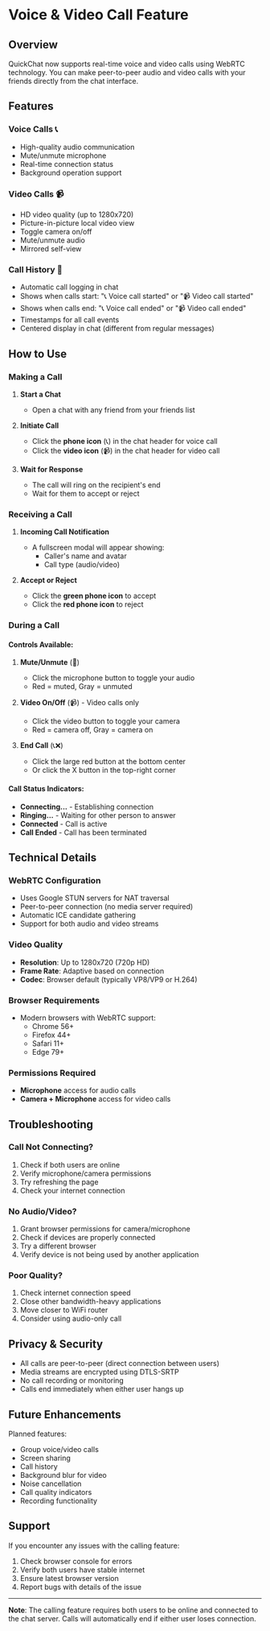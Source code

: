 # Voice & Video Call Feature

## Overview
QuickChat now supports real-time voice and video calls using WebRTC technology. You can make peer-to-peer audio and video calls with your friends directly from the chat interface.

## Features

### Voice Calls 📞
- High-quality audio communication
- Mute/unmute microphone
- Real-time connection status
- Background operation support

### Video Calls 📹
- HD video quality (up to 1280x720)
- Picture-in-picture local video view
- Toggle camera on/off
- Mute/unmute audio
- Mirrored self-view

### Call History 💬
- Automatic call logging in chat
- Shows when calls start: "📞 Voice call started" or "📹 Video call started"
- Shows when calls end: "📞 Voice call ended" or "📹 Video call ended"
- Timestamps for all call events
- Centered display in chat (different from regular messages)

## How to Use

### Making a Call

1. **Start a Chat**
   - Open a chat with any friend from your friends list

2. **Initiate Call**
   - Click the **phone icon** (📞) in the chat header for voice call
   - Click the **video icon** (📹) in the chat header for video call

3. **Wait for Response**
   - The call will ring on the recipient's end
   - Wait for them to accept or reject

### Receiving a Call

1. **Incoming Call Notification**
   - A fullscreen modal will appear showing:
     - Caller's name and avatar
     - Call type (audio/video)
   
2. **Accept or Reject**
   - Click the **green phone icon** to accept
   - Click the **red phone icon** to reject

### During a Call

#### Controls Available:

1. **Mute/Unmute** (🎤)
   - Click the microphone button to toggle your audio
   - Red = muted, Gray = unmuted

2. **Video On/Off** (📹) - Video calls only
   - Click the video button to toggle your camera
   - Red = camera off, Gray = camera on

3. **End Call** (📞❌)
   - Click the large red button at the bottom center
   - Or click the X button in the top-right corner

#### Call Status Indicators:
- **Connecting...** - Establishing connection
- **Ringing...** - Waiting for other person to answer
- **Connected** - Call is active
- **Call Ended** - Call has been terminated

## Technical Details

### WebRTC Configuration
- Uses Google STUN servers for NAT traversal
- Peer-to-peer connection (no media server required)
- Automatic ICE candidate gathering
- Support for both audio and video streams

### Video Quality
- **Resolution**: Up to 1280x720 (720p HD)
- **Frame Rate**: Adaptive based on connection
- **Codec**: Browser default (typically VP8/VP9 or H.264)

### Browser Requirements
- Modern browsers with WebRTC support:
  - Chrome 56+
  - Firefox 44+
  - Safari 11+
  - Edge 79+

### Permissions Required
- **Microphone** access for audio calls
- **Camera + Microphone** access for video calls

## Troubleshooting

### Call Not Connecting?
1. Check if both users are online
2. Verify microphone/camera permissions
3. Try refreshing the page
4. Check your internet connection

### No Audio/Video?
1. Grant browser permissions for camera/microphone
2. Check if devices are properly connected
3. Try a different browser
4. Verify device is not being used by another application

### Poor Quality?
1. Check internet connection speed
2. Close other bandwidth-heavy applications
3. Move closer to WiFi router
4. Consider using audio-only call

## Privacy & Security

- All calls are peer-to-peer (direct connection between users)
- Media streams are encrypted using DTLS-SRTP
- No call recording or monitoring
- Calls end immediately when either user hangs up

## Future Enhancements

Planned features:
- Group voice/video calls
- Screen sharing
- Call history
- Background blur for video
- Noise cancellation
- Call quality indicators
- Recording functionality

## Support

If you encounter any issues with the calling feature:
1. Check browser console for errors
2. Verify both users have stable internet
3. Ensure latest browser version
4. Report bugs with details of the issue

---

**Note**: The calling feature requires both users to be online and connected to the chat server. Calls will automatically end if either user loses connection.
